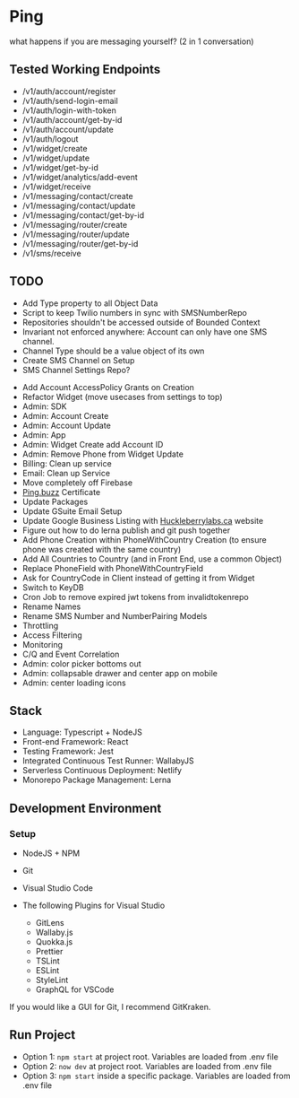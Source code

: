# Ping

what happens if you are messaging yourself? (2 in 1 conversation)

## Tested Working Endpoints

- /v1/auth/account/register
- /v1/auth/send-login-email
- /v1/auth/login-with-token
- /v1/auth/account/get-by-id
- /v1/auth/account/update
- /v1/auth/logout
- /v1/widget/create
- /v1/widget/update
- /v1/widget/get-by-id
- /v1/widget/analytics/add-event
- /v1/widget/receive
- /v1/messaging/contact/create
- /v1/messaging/contact/update
- /v1/messaging/contact/get-by-id
- /v1/messaging/router/create
- /v1/messaging/router/update
- /v1/messaging/router/get-by-id
- /v1/sms/receive

## TODO

- Add Type property to all Object Data
- Script to keep Twilio numbers in sync with SMSNumberRepo
- Repositories shouldn't be accessed outside of Bounded Context
- Invariant not enforced anywhere: Account can only have one SMS channel.
- Channel Type should be a value object of its own
- Create SMS Channel on Setup
- SMS Channel Settings Repo?

* Add Account AccessPolicy Grants on Creation
* Refactor Widget (move usecases from settings to top)
* Admin: SDK
* Admin: Account Create
* Admin: Account Update
* Admin: App
* Admin: Widget Create add Account ID
* Admin: Remove Phone from Widget Update
* Billing: Clean up service
* Email: Clean up Service
* Move completely off Firebase
* [Ping.buzz](http://ping.buzz) Certificate
* Update Packages
* Update GSuite Email Setup
* Update Google Business Listing with [Huckleberrylabs.ca](http://huckleberrylabs.ca) website
* Figure out how to do lerna publish and git push together
* Add Phone Creation within PhoneWithCountry Creation (to ensure phone was created with the same country)
* Add All Countries to Country (and in Front End, use a common Object)
* Replace PhoneField with PhoneWithCountryField
* Ask for CountryCode in Client instead of getting it from Widget
* Switch to KeyDB
* Cron Job to remove expired jwt tokens from invalidtokenrepo
* Rename Names
* Rename SMS Number and NumberPairing Models
* Throttling
* Access Filtering
* Monitoring
* C/Q and Event Correlation
* Admin: color picker bottoms out
* Admin: collapsable drawer and center app on mobile
* Admin: center loading icons

## Stack

- Language: Typescript + NodeJS
- Front-end Framework: React
- Testing Framework: Jest
- Integrated Continuous Test Runner: WallabyJS
- Serverless Continuous Deployment: Netlify
- Monorepo Package Management: Lerna

## Development Environment

### Setup

- NodeJS + NPM
- Git
- Visual Studio Code
- The following Plugins for Visual Studio

  - GitLens
  - Wallaby.js
  - Quokka.js
  - Prettier
  - TSLint
  - ESLint
  - StyleLint
  - GraphQL for VSCode

If you would like a GUI for Git, I recommend GitKraken.

## Run Project

- Option 1: `npm start` at project root. Variables are loaded from .env file
- Option 2: `now dev` at project root. Variables are loaded from .env file
- Option 3: `npm start` inside a specific package. Variables are loaded from .env file
